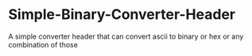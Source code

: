 # Simple-Binary-Converter-Header
A simple converter header that can convert ascii to binary or hex or any combination of those

